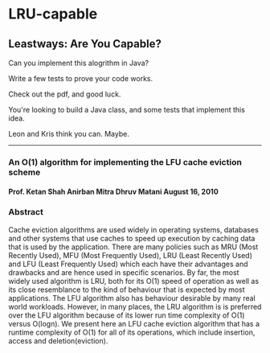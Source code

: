 # LRU-capable

## Leastways: Are You Capable? 

Can you implement this alogrithm in Java?

Write a few tests to prove your code works.

Check out the pdf, and good luck.

You're looking to build a Java class, and some tests that implement this idea.

Leon and Kris think you can. Maybe.


----

### An O(1) algorithm for implementing the LFU cache eviction scheme
#### Prof. Ketan Shah Anirban Mitra Dhruv Matani August 16, 2010

### Abstract

Cache eviction algorithms are used widely in operating systems, databases and other systems that use caches to speed up execution by caching data that is used by the application. 
There are many policies such as MRU (Most Recently Used), MFU (Most Frequently Used), LRU (Least Recently Used) and LFU (Least Frequently Used) which each have their advantages and drawbacks and are hence used in specific scenarios. 
By far, the most widely used algorithm is LRU, both for its O(1) speed of operation as well as its close resemblance to the kind of behaviour that is expected by most applications. The LFU algorithm also has behaviour desirable by many real world workloads. However, in many places, the LRU algorithm is is preferred over the LFU algorithm because of its lower run time complexity of O(1) versus O(logn). 
We present here an LFU cache eviction algorithm that has a runtime complexity of O(1) for all of its operations, which include insertion, access and deletion(eviction).